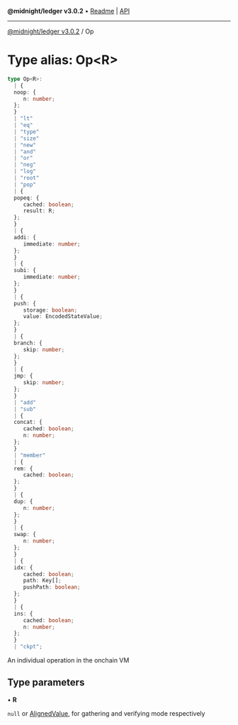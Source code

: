 **@midnight/ledger v3.0.2** • [Readme](../README.md) \| [API](../globals.md)

***

[@midnight/ledger v3.0.2](../README.md) / Op

# Type alias: Op\<R\>

```ts
type Op<R>: 
  | {
  noop: {
     n: number;
  };
  }
  | "lt"
  | "eq"
  | "type"
  | "size"
  | "new"
  | "and"
  | "or"
  | "neg"
  | "log"
  | "root"
  | "pop"
  | {
  popeq: {
     cached: boolean;
     result: R;
  };
  }
  | {
  addi: {
     immediate: number;
  };
  }
  | {
  subi: {
     immediate: number;
  };
  }
  | {
  push: {
     storage: boolean;
     value: EncodedStateValue;
  };
  }
  | {
  branch: {
     skip: number;
  };
  }
  | {
  jmp: {
     skip: number;
  };
  }
  | "add"
  | "sub"
  | {
  concat: {
     cached: boolean;
     n: number;
  };
  }
  | "member"
  | {
  rem: {
     cached: boolean;
  };
  }
  | {
  dup: {
     n: number;
  };
  }
  | {
  swap: {
     n: number;
  };
  }
  | {
  idx: {
     cached: boolean;
     path: Key[];
     pushPath: boolean;
  };
  }
  | {
  ins: {
     cached: boolean;
     n: number;
  };
  }
  | "ckpt";
```

An individual operation in the onchain VM

## Type parameters

• **R**

`null` or [AlignedValue](AlignedValue.md), for gathering and verifying
mode respectively
